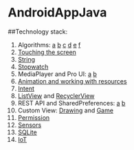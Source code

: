 # AndroidAppJava
##Technology stack:
1) Algorithms: [a](https://github.com/MSagGik/Calculator) [b](https://github.com/MSagGik/SecondLessonMortgageCalculationAlgorithm) [c](https://github.com/MSagGik/FifthLessonLuckyTicket) [d](https://github.com/MSagGik/SixthLessonAbsoluteEnergy) [e](https://github.com/MSagGik/SeventhLessonApplicationModerator) [f](https://github.com/MSagGik/NinthLessonSortingAlgorithm)
2) [Touching the screen](https://github.com/MSagGik/SecondLessonSchrodingersCat)
3) [String](https://github.com/MSagGik/SeventhLessonApplicationTaleASPushkin)
4) [Stopwatch](https://github.com/MSagGik/EighthLessonStopwatch)
5) MediaPlayer and Pro UI: [a](https://github.com/MSagGik/SixthLessonAudioPlayer2.1) [b](https://github.com/MSagGik/MusicPlayer)
6) [Animation and working with resources](https://github.com/MSagGik/FirstLessonXmlResources)
7) [Intent](https://github.com/MSagGik/ThirdLessonIntent)
8) [ListView](https://github.com/MSagGik/FourthLessonYoungPaleontologist) and [RecyclerView](https://github.com/MSagGik/FifthLessonAnimalHandbook)
9) REST API and SharedPreferences: [a](https://github.com/MSagGik/NinthLessonWeatherForecast) [b](https://github.com/MSagGik/ExampleRestApiProject)
10) Custom View: [Drawing](https://github.com/MSagGik/EighthLessonBeginnerArtist1.1) and [Game](https://github.com/MSagGik/EighthLessonGamePilot1.1)
11) [Permission](https://github.com/MSagGik/AndroidPermissionExample)
12) [Sensors](https://github.com/MSagGik/ThirdLessonBuildingLevel)
13) [SQLite](https://github.com/MSagGik/SixthLessonNotebook)
14) [IoT](https://github.com/MSagGik/SmartHomeControlViaBluetooth)
